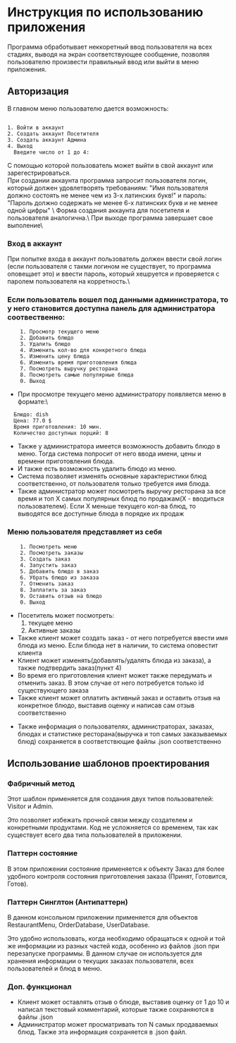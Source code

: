# Инструкция по использованию приложения

Программа обработывает неккоретный ввод пользователя на всех стадиях, выводя на экран соответствующее сообщение, позволяя пользователю произвести правильный ввод или выйти в меню приложения.

## Авторизация
В главном меню пользователю дается возможность:

```

1. Войти в аккаунт
2. Создать аккаунт Посетителя
3. Создать аккаунт Админа
4. Выход
  Введите число от 1 до 4:
```

С помощью которой пользователь может выйти в свой аккаунт или зарегестрироваться. \
При создании аккаунта программа запросит пользователя логин, который должен удовлетворять требованиям: "Имя пользователя должно состоять не менее чем из 3-х латинских букв!" и пароль: "Пароль должно содержать не менее 6-х латинских букв и не менее одной цифры"
\ Форма создания аккаунта для посетителя и пользователя аналогична.\ 
При выходе программа завершает свое выполение\
### Вход в аккаунт
При попытке входа в аккаунт пользователь должен ввести свой логин (если пользователя с такми логином не существует, то программа оповещает это) и ввести пароль, который хешруется и проверяется с
паролем пользователя на корретность.\

### Если пользователь вошел под данными администратора, то у него становится доступна панель для администратора соотвественно:

```
    1. Просмотр текущего меню
    2. Добавить блюдо
    3. Удалить блюдо
    4. Изменить кол-во для конкретного блюда
    5. Изменить цену блюда
    6. Изменить время приготовления блюда
    7. Посмотреть выручку ресторана
    8. Посмотреть самые популярные блюда
    0. Выход
```
- При просмотре текущего меню администратору появляется меню в формате:\

```
  Блюдо: dish
  Цена: 77.0 $
  Время приготовления: 10 мин.
  Количество доступных порций: 8
```

- Также у администратора имеется возможность добавить блюдо в меню. Тогда система попросит от него ввода имени, цены и времени приготовления блюда.
- И также есть возможность удалить блюдо из меню.
- Система позволяет изменять основные характеристики блюд соответственно, от пользователя только требуется имя блюда.
- Также администратор может посмотреть выручку ресторана за все время и топ X самых популярных блюд по продажам(X - вводиться пользователем). Если X меньше текущего кол-ва блюд, то выводятся
все доступные блюда в порядке их продаж

### Меню пользователя представляет из себя 

```
    1. Посмотреть меню
    2. Посмотреть заказы
    3. Создать заказ
    4. Запустить заказ
    5. Добавить блюдо в заказ
    6. Убрать блюдо из заказа
    7. Отменить заказ
    8. Заплатить за заказ
    9. Оставить отзыв на блюдо
    0. Выход
```

- Посетитель может посмотреть:
  1) текущее меню
  2) Активные заказы
- Также клиент может создать заказ - от него потребуется ввести имя блюда из меню. Если блюда нет в наличии, то система оповестит клиента
- Клиент может изменять(добавлять/удалять блюда из заказа), а также подтвердить заказ(пункт 4)
- Во время его приготовления клиент может также передумать и отменить заказ. В этом случае от него потребуется только id существующего заказа
- Также клиент может оплатить активный заказ и оставить отзыв на конкретное блюдо, выставив оценку и написав сам отзыв соответственно

* Также информация о пользователях, администраторах, заказах, блюдах и статистике ресторана(выручка и топ самых заказываемых блюд) сохраняется в соответствющие файлы .json соответственно

## Использование шаблонов проектирования
### Фабричный метод
Этот шаблон применяется для создания двух типов пользователей: Visitor и Admin.

Это позволяет избежать прочной связи между создателем и конкретными продуктами.
Код не усложняется со временем, так как существует всего два типа пользователей в приложении.

### Паттерн состояние
В этом приложении состояние применяется к объекту Заказ для более удобного контроля состояния приготовления заказа (Принят, Готовится, Готов).

### Паттерн Синглтон (Антипаттерн)
В данном консольном приложении применяется для объектов RestaurantMenu, OrderDatabase, UserDatabase.

Это удобно использовать, когда необходимо обращаться к одной и той же информации из разных частей кода, особенно из файлов .json при перезапуске программы.
В данном случае он используется для хранения информации о текущих заказах пользователя, всех пользователей и блюд в меню.

### Доп. функционал

- Клиент может оставлять отзыв о блюде, выставив оценку от 1 до 10 и написал текстовый комментарий, которые также сохраняются в файлы .json
- Администратор может просматривать топ N самых продаваемых блюд. Также эта информация сохраняется в .json файл.
